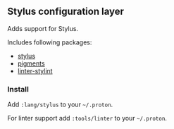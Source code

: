 ## Stylus configuration layer

Adds support for Stylus.

Includes following packages:

- [stylus](https://atom.io/packages/stylus)
- [pigments](https://atom.io/packages/pigments)
- [linter-stylint](https://atom.io/packages/linter-stylint)

### Install

Add `:lang/stylus` to your `~/.proton`.

For linter support add `:tools/linter` to your `~/.proton`.
